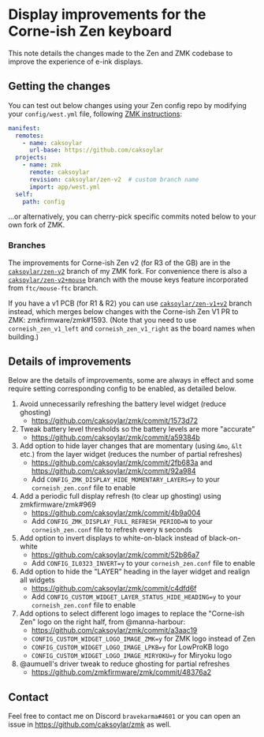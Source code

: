 # Display improvements for the Corne-ish Zen keyboard

This note details the changes made to the Zen and ZMK codebase to improve the experience of e-ink displays.

## Getting the changes
You can test out below changes using your Zen config repo by modifying your `config/west.yml` file, following [ZMK instructions](https://zmk.dev/docs/features/beta-testing):
```yaml
manifest:
  remotes:
    - name: caksoylar
      url-base: https://github.com/caksoylar
  projects:
    - name: zmk
      remote: caksoylar
      revision: caksoylar/zen-v2  # custom branch name
      import: app/west.yml
  self:
    path: config
```
...or alternatively, you can cherry-pick specific commits noted below to your own fork of ZMK.

### Branches
The improvements for Corne-ish Zen v2 (for R3 of the GB) are in the [`caksoylar/zen-v2`](https://github.com/caksoylar/zmk/commits/caksoylar/zen-v2) branch of my ZMK fork.
For convenience there is also a [`caksoylar/zen-v2+mouse`](https://github.com/caksoylar/zmk/commits/caksoylar/zen-v2+mouse) branch with the mouse keys feature incorporated from `ftc/mouse-ftc` branch.

If you have a v1 PCB (for R1 & R2) you can use [`caksoylar/zen-v1+v2`](https://github.com/caksoylar/zmk/commits/caksoylar/zen-unified) branch instead, which merges below changes with the Corne-ish Zen V1 PR to ZMK: zmkfirmware/zmk#1593.
(Note that you need to use `corneish_zen_v1_left` and `corneish_zen_v1_right` as the board names when building.)

## Details of improvements
Below are the details of improvements, some are always in effect and some require setting corresponding config to be enabled, as detailed below.

1. Avoid unnecessarily refreshing the battery level widget (reduce ghosting)
    - https://github.com/caksoylar/zmk/commit/1573d72
2. Tweak battery level thresholds so the battery levels are more "accurate"
    - https://github.com/caksoylar/zmk/commit/a59384b
3. Add option to hide layer changes that are momentary (using `&mo`, `&lt` etc.) from the layer widget (reduces the number of partial refreshes)
    - https://github.com/caksoylar/zmk/commit/2fb683a and https://github.com/caksoylar/zmk/commit/92a984
    - Add `CONFIG_ZMK_DISPLAY_HIDE_MOMENTARY_LAYERS=y` to your `corneish_zen.conf` file to enable
4. Add a periodic full display refresh (to clear up ghosting) using zmkfirmware/zmk#969
    - https://github.com/caksoylar/zmk/commit/4b9a004
    - Add `CONFIG_ZMK_DISPLAY_FULL_REFRESH_PERIOD=N` to your `corneish_zen.conf` file to refresh every `N` seconds
5. Add option to invert displays to white-on-black instead of black-on-white
    - https://github.com/caksoylar/zmk/commit/52b86a7
    - Add `CONFIG_IL0323_INVERT=y` to your `corneish_zen.conf` file to enable
6. Add option to hide the "LAYER" heading in the layer widget and realign all widgets
    - https://github.com/caksoylar/zmk/commit/c4dfd6f
    - Add `CONFIG_CUSTOM_WIDGET_LAYER_STATUS_HIDE_HEADING=y` to your `corneish_zen.conf` file to enable
7. Add options to select different logo images to replace the "Corne-ish Zen" logo on the right half, from @manna-harbour:
    - https://github.com/caksoylar/zmk/commit/a3aac19
    - `CONFIG_CUSTOM_WIDGET_LOGO_IMAGE_ZMK=y` for ZMK logo instead of Zen
    - `CONFIG_CUSTOM_WIDGET_LOGO_IMAGE_LPKB=y` for LowProKB logo
    - `CONFIG_CUSTOM_WIDGET_LOGO_IMAGE_MIRYOKU=y` for Miryoku logo
8. @aumuell's driver tweak to reduce ghosting for partial refreshes
    - https://github.com/zmkfirmware/zmk/commit/48376a2

## Contact
Feel free to contact me on Discord `bravekarma#4601` or you can open an issue in https://github.com/caksoylar/zmk as well.
